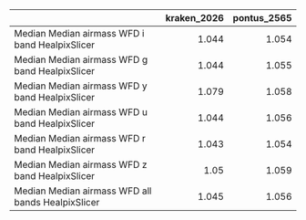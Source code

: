 |                                                   |   kraken_2026 |   pontus_2565 |
|:--------------------------------------------------|--------------:|--------------:|
| Median Median airmass WFD i band HealpixSlicer    |         1.044 |         1.054 |
| Median Median airmass WFD g band HealpixSlicer    |         1.044 |         1.055 |
| Median Median airmass WFD y band HealpixSlicer    |         1.079 |         1.058 |
| Median Median airmass WFD u band HealpixSlicer    |         1.044 |         1.056 |
| Median Median airmass WFD r band HealpixSlicer    |         1.043 |         1.054 |
| Median Median airmass WFD z band HealpixSlicer    |         1.05  |         1.059 |
| Median Median airmass WFD all bands HealpixSlicer |         1.045 |         1.056 |

